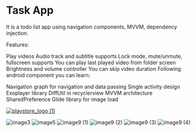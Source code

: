 # Task App
It is a todo list app using navigation components, MVVM, dependency injection.

Features:

Play videos
Audio track and subtitle supports
Lock mode, mute/unmute, fullscreen supports
You can play last played video from folder screen
Brightness and volume controller
You can skip video duration
Following android component you can learn:

Navigation graph for navigation and data passing
Single activity design
Exoplayer library
DiffUtil in recyclerview
MVVM architecture
SharedPreference
Glide library for image load

[![playstore_logo (1)](https://user-images.githubusercontent.com/49050597/144359511-fd4cc136-3d9f-45d5-8598-506a45f8d170.png)](https://play.google.com/store/apps/details?id=com.lasuak.apps.mytask)

![image3](https://user-images.githubusercontent.com/49050597/213434493-e6034fc4-1525-45e4-8204-70204cdc001f.jpeg)
![image5](https://user-images.githubusercontent.com/49050597/213434498-392260c4-c594-4122-a5ff-163fefffa635.jpeg)
![image9 (1)](https://user-images.githubusercontent.com/49050597/213434501-6f31ede3-e183-4253-8ca7-fbdad358f26c.jpeg)
![image9 (2)](https://user-images.githubusercontent.com/49050597/213434506-2ca73119-ba2d-4c57-8f16-c21e4cb8b8ab.jpeg)
![image9 (3)](https://user-images.githubusercontent.com/49050597/213434509-4b46955b-22c1-4c67-b425-74194f076880.jpeg)
![image9 (4)](https://user-images.githubusercontent.com/49050597/213434511-02d6578e-3df9-45da-8df0-29ad4a68986c.jpeg)
